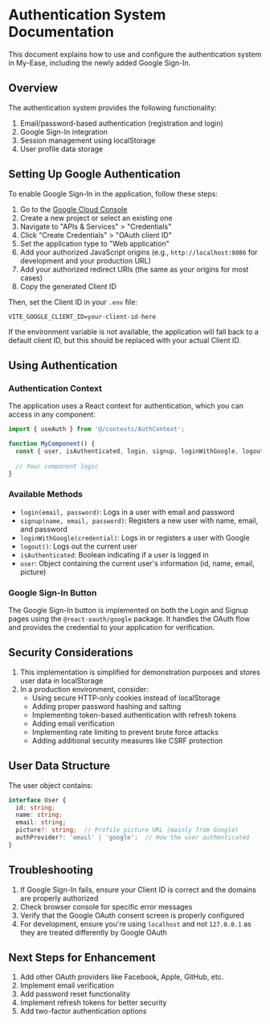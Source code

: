 # Authentication System Documentation

This document explains how to use and configure the authentication system in My-Ease, including the newly added Google Sign-In.

## Overview

The authentication system provides the following functionality:

1. Email/password-based authentication (registration and login)
2. Google Sign-In integration
3. Session management using localStorage
4. User profile data storage

## Setting Up Google Authentication

To enable Google Sign-In in the application, follow these steps:

1. Go to the [Google Cloud Console](https://console.cloud.google.com/)
2. Create a new project or select an existing one
3. Navigate to "APIs & Services" > "Credentials"
4. Click "Create Credentials" > "OAuth client ID" 
5. Set the application type to "Web application"
6. Add your authorized JavaScript origins (e.g., `http://localhost:8086` for development and your production URL)
7. Add your authorized redirect URIs (the same as your origins for most cases)
8. Copy the generated Client ID

Then, set the Client ID in your `.env` file:

```
VITE_GOOGLE_CLIENT_ID=your-client-id-here
```

If the environment variable is not available, the application will fall back to a default client ID, but this should be replaced with your actual Client ID.

## Using Authentication

### Authentication Context

The application uses a React context for authentication, which you can access in any component:

```jsx
import { useAuth } from '@/contexts/AuthContext';

function MyComponent() {
  const { user, isAuthenticated, login, signup, loginWithGoogle, logout } = useAuth();
  
  // Your component logic
}
```

### Available Methods

- `login(email, password)`: Logs in a user with email and password
- `signup(name, email, password)`: Registers a new user with name, email, and password
- `loginWithGoogle(credential)`: Logs in or registers a user with Google
- `logout()`: Logs out the current user
- `isAuthenticated`: Boolean indicating if a user is logged in
- `user`: Object containing the current user's information (id, name, email, picture)

### Google Sign-In Button

The Google Sign-In button is implemented on both the Login and Signup pages using the `@react-oauth/google` package. It handles the OAuth flow and provides the credential to your application for verification.

## Security Considerations

1. This implementation is simplified for demonstration purposes and stores user data in localStorage
2. In a production environment, consider:
   - Using secure HTTP-only cookies instead of localStorage
   - Adding proper password hashing and salting
   - Implementing token-based authentication with refresh tokens
   - Adding email verification
   - Implementing rate limiting to prevent brute force attacks
   - Adding additional security measures like CSRF protection

## User Data Structure

The user object contains:

```typescript
interface User {
  id: string;
  name: string;
  email: string;
  picture?: string;  // Profile picture URL (mainly from Google)
  authProvider?: 'email' | 'google';  // How the user authenticated
}
```

## Troubleshooting

1. If Google Sign-In fails, ensure your Client ID is correct and the domains are properly authorized
2. Check browser console for specific error messages
3. Verify that the Google OAuth consent screen is properly configured
4. For development, ensure you're using `localhost` and not `127.0.0.1` as they are treated differently by Google OAuth

## Next Steps for Enhancement

1. Add other OAuth providers like Facebook, Apple, GitHub, etc.
2. Implement email verification
3. Add password reset functionality
4. Implement refresh tokens for better security
5. Add two-factor authentication options 